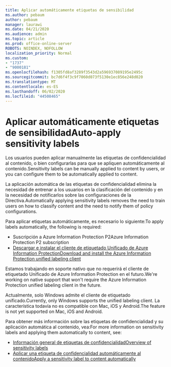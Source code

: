 ```yaml
---
title: Aplicar automáticamente etiquetas de sensibilidad
ms.author: pebaum
author: pebaum
manager: laurawi
ms.date: 04/21/2020
ms.audience: admin
ms.topic: article
ms.prod: office-online-server
ROBOTS: NOINDEX, NOFOLLOW
localization_priority: Normal
ms.custom:
- "1737"
- "9000181"
ms.openlocfilehash: f1305fd8af3289f3543d2a596937089195e2495c
ms.sourcegitcommit: bc7d6f4f3c9f7060d073f5130e1ec856e248d020
ms.translationtype: MT
ms.contentlocale: es-ES
ms.lasthandoff: 06/02/2020
ms.locfileid: "44508465"
---
```

# <a name="auto-apply-sensitivity-labels"></a><span data-ttu-id="4b400-102">Aplicar automáticamente etiquetas de sensibilidad</span><span class="sxs-lookup"><span data-stu-id="4b400-102">Auto-apply sensitivity labels</span></span>

<span data-ttu-id="4b400-103">Los usuarios pueden aplicar manualmente las etiquetas de confidencialidad al contenido, o bien configurarlas para que se apliquen automáticamente al contenido.</span><span class="sxs-lookup"><span data-stu-id="4b400-103">Sensitivity labels can be manually applied to content by users, or you can configure them to be automatically applied to content.</span></span>

<span data-ttu-id="4b400-104">La aplicación automática de las etiquetas de confidencialidad elimina la necesidad de entrenar a los usuarios en la clasificación del contenido y en la necesidad de notificarlos sobre las configuraciones de la Directiva.</span><span class="sxs-lookup"><span data-stu-id="4b400-104">Automatically applying sensitivity labels removes the need to train users on how to classify content and the need to notify them of policy configurations.</span></span>

<span data-ttu-id="4b400-105">Para aplicar etiquetas automáticamente, es necesario lo siguiente:</span><span class="sxs-lookup"><span data-stu-id="4b400-105">To apply labels automatically, the following is required:</span></span>

- <span data-ttu-id="4b400-106">Suscripción a Azure Information Protection P2</span><span class="sxs-lookup"><span data-stu-id="4b400-106">Azure Information Protection P2 subscription</span></span>
- [<span data-ttu-id="4b400-107">Descargar e instalar el cliente de etiquetado Unificado de Azure Information Protection</span><span class="sxs-lookup"><span data-stu-id="4b400-107">Download and install the Azure Information Protection unified labeling client</span></span>](https://docs.microsoft.com/azure/information-protection/rms-client/install-unifiedlabelingclient-app)

<span data-ttu-id="4b400-108">Estamos trabajando en soporte nativo que no requerirá el cliente de etiquetado Unificado de Azure Information Protection en el futuro.</span><span class="sxs-lookup"><span data-stu-id="4b400-108">We're working on native support that won't require the Azure Information Protection unified labeling client in the future.</span></span>

<span data-ttu-id="4b400-109">Actualmente, solo Windows admite el cliente de etiquetado unificado.</span><span class="sxs-lookup"><span data-stu-id="4b400-109">Currently, only Windows supports the unified labeling client.</span></span>  <span data-ttu-id="4b400-110">La característica todavía no es compatible con Mac, iOS y Android.</span><span class="sxs-lookup"><span data-stu-id="4b400-110">The feature is not yet supported on Mac, iOS and Android.</span></span>

<span data-ttu-id="4b400-111">Para obtener más información sobre las etiquetas de confidencialidad y su aplicación automática al contenido, vea:</span><span class="sxs-lookup"><span data-stu-id="4b400-111">For more information on sensitivity labels and applying them automatically to content,  see:</span></span>

- [<span data-ttu-id="4b400-112">Información general de etiquetas de confidencialidad</span><span class="sxs-lookup"><span data-stu-id="4b400-112">Overview of sensitivity labels</span></span>](https://docs.microsoft.com/microsoft-365/compliance/sensitivity-labels)
- [<span data-ttu-id="4b400-113">Aplicar una etiqueta de confidencialidad automáticamente al contenido</span><span class="sxs-lookup"><span data-stu-id="4b400-113">Apply a sensitivity label to content automatically</span></span>](https://docs.microsoft.com/office365/securitycompliance/apply_sensitivity_label_automatically)